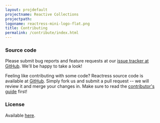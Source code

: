 ```yaml
---
layout: projdefault
projectname: Reactive Collections
projectpath: 
logoname: reactress-mini-logo-flat.png
title: Contributing
permalink: /contribute/index.html
---
```




### Source code

Please submit bug reports and feature requests at our [issue tracker at GitHub](https://github.com/storm-enroute/reactive-collections/issues).
We'll be happy to take a look!

Feeling like contributing with some code?
Reactress source code is available at [GitHub](https://github.com/storm-enroute/reactive-collections).
Simply fork us and submit a pull request --
we will review it and merge your changes in.
Make sure to read the [contributor's guide](/dev/contribute/) first!


### License

Available [here](https://raw.githubusercontent.com/storm-enroute/reactive-collections/master/LICENSE).

<span id="licensebox"></span>

<script src="/resources/js/setlicense.js">_</script>
<script src="/resources/js/setlicense-reactress.js">_</script>

